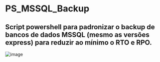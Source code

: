 # PS_MSSQL_Backup
## Script powershell para padronizar o backup de bancos de dados MSSQL (mesmo as versões express) para reduzir ao mínimo o RTO e RPO.



![image](https://user-images.githubusercontent.com/91758384/136726620-f34e1755-58e9-4cc3-94ff-dae560b982ce.png)
